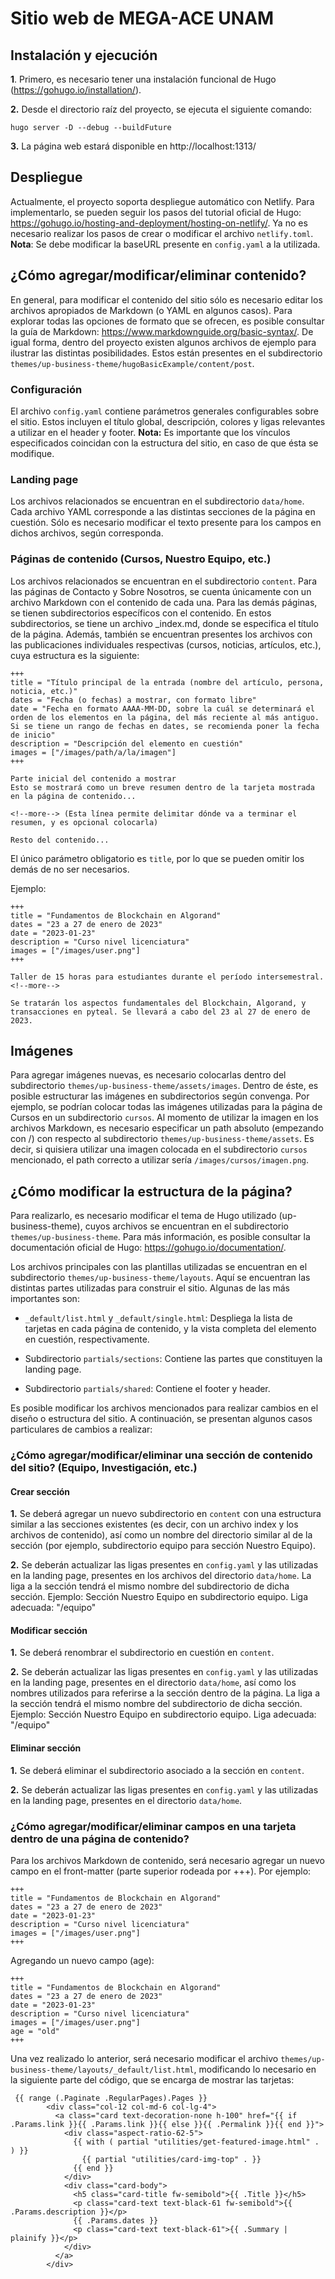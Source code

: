 # Sitio web de MEGA-ACE UNAM


## Instalación y ejecución

**1**. Primero, es necesario tener una instalación funcional de Hugo (https://gohugo.io/installation/).

**2.** Desde el directorio raíz del proyecto, se ejecuta el siguiente comando:

   `hugo server -D --debug --buildFuture`

**3.** La página web estará disponible en http://localhost:1313/


## Despliegue

Actualmente, el proyecto soporta despliegue automático con Netlify. Para implementarlo, se pueden seguir los pasos
del tutorial oficial de Hugo: https://gohugo.io/hosting-and-deployment/hosting-on-netlify/. Ya no es necesario realizar
los pasos de crear o modificar el archivo `netlify.toml`. **Nota**: Se debe modificar la baseURL presente en `config.yaml` a la utilizada.


## ¿Cómo agregar/modificar/eliminar contenido?

En general, para modificar el contenido del sitio sólo es necesario editar los archivos apropiados de Markdown (o YAML en algunos casos). Para explorar
todas las opciones de formato que se ofrecen, es posible consultar la guía de Markdown: https://www.markdownguide.org/basic-syntax/. De igual forma, dentro del proyecto existen algunos archivos de ejemplo para ilustrar las distintas posibilidades.
Estos están presentes en el subdirectorio `themes/up-business-theme/hugoBasicExample/content/post`.


### Configuración

El archivo `config.yaml` contiene parámetros generales configurables sobre el sitio. Estos incluyen el título global, descripción, colores y ligas relevantes a utilizar en el header y footer. **Nota:** Es importante que los vínculos especificados coincidan con la estructura del sitio, en caso de que ésta se modifique.

### Landing page

Los archivos relacionados se encuentran en el subdirectorio `data/home`. Cada archivo YAML corresponde a las distintas secciones
de la página en cuestión. Sólo es necesario modificar el texto presente para los campos en dichos archivos, según corresponda.


### Páginas de contenido (Cursos, Nuestro Equipo, etc.)

Los archivos relacionados se encuentran en el subdirectorio `content`. Para las páginas de Contacto y Sobre Nosotros, se cuenta 
únicamente con un archivo Markdown con el contenido de cada una. Para las demás páginas, se tienen subdirectorios específicos con
el contenido. En estos subdirectorios, se tiene un archivo _index.md, donde se especifica el título de la página. Además, también se encuentran presentes los archivos con las publicaciones individuales respectivas (cursos, noticias, artículos, etc.), cuya estructura es la siguiente:

```
+++
title = "Título principal de la entrada (nombre del artículo, persona, noticia, etc.)"
dates = "Fecha (o fechas) a mostrar, con formato libre"
date = "Fecha en formato AAAA-MM-DD, sobre la cuál se determinará el orden de los elementos en la página, del más reciente al más antiguo. Si se tiene un rango de fechas en dates, se recomienda poner la fecha de inicio"
description = "Descripción del elemento en cuestión"
images = ["/images/path/a/la/imagen"]
+++

Parte inicial del contenido a mostrar
Esto se mostrará como un breve resumen dentro de la tarjeta mostrada en la página de contenido...

<!--more--> (Esta línea permite delimitar dónde va a terminar el resumen, y es opcional colocarla)

Resto del contenido...
```

El único parámetro obligatorio es `title`, por lo que se pueden omitir los demás de no ser necesarios.

Ejemplo:

```
+++
title = "Fundamentos de Blockchain en Algorand"
dates = "23 a 27 de enero de 2023"
date = "2023-01-23"
description = "Curso nivel licenciatura"
images = ["/images/user.png"]
+++

Taller de 15 horas para estudiantes durante el período intersemestral.
<!--more-->

Se tratarán los aspectos fundamentales del Blockchain, Algorand, y transacciones en pyteal. Se llevará a cabo del 23 al 27 de enero de 2023. 
```

## Imágenes

Para agregar imágenes nuevas, es necesario colocarlas dentro del subdirectorio `themes/up-business-theme/assets/images`. Dentro de éste, es posible estructurar las imágenes en subdirectorios según convenga. Por ejemplo, se podrían colocar todas las imágenes utilizadas para la página de Cursos en un subdirectorio `cursos`. Al momento de utilizar la imagen en los archivos Markdown, es necesario especificar un path absoluto (empezando con /) con respecto al subdirectorio `themes/up-business-theme/assets`. Es decir, si quisiera utilizar una imagen colocada en el subdirectorio `cursos` mencionado, el path correcto a utilizar sería `/images/cursos/imagen.png`.



## ¿Cómo modificar la estructura de la página?

Para realizarlo, es necesario modificar el tema de Hugo utilizado (up-business-theme), cuyos archivos se encuentran en el subdirectorio `themes/up-business-theme`. Para más información, es posible consultar la documentación oficial de Hugo: https://gohugo.io/documentation/.

Los archivos principales con las plantillas utilizadas se encuentran en el subdirectorio `themes/up-business-theme/layouts`. Aquí se encuentran las distintas partes utilizadas para construir el sitio. Algunas de las más importantes son:

- `_default/list.html` y `_default/single.html`: Despliega la lista de tarjetas en cada página de contenido, y la vista completa del elemento en cuestión, respectivamente.

- Subdirectorio `partials/sections`: Contiene las partes que constituyen la landing page.

- Subdirectorio `partials/shared`: Contiene el footer y header.

Es posible modificar los archivos mencionados para realizar cambios en el diseño o estructura del sitio. A continuación, se presentan algunos casos particulares de cambios a realizar:


### ¿Cómo agregar/modificar/eliminar una sección de contenido del sitio? (Equipo, Investigación, etc.)

#### Crear sección

**1.** Se deberá agregar un nuevo subdirectorio en `content` con una estructura similar a las secciones existentes (es decir, con un archivo index y los archivos de contenido), así como un nombre del directorio similar al de la sección (por ejemplo, subdirectorio equipo para sección Nuestro Equipo).

**2.** Se deberán actualizar las ligas presentes en `config.yaml` y las utilizadas en la landing page, presentes en los archivos del directorio `data/home`. La liga a la sección tendrá el mismo nombre del subdirectorio de dicha sección. Ejemplo: Sección Nuestro Equipo en subdirectorio equipo. Liga adecuada: "/equipo"

#### Modificar sección

**1.** Se deberá renombrar el subdirectorio en cuestión en `content`.

**2.** Se deberán actualizar las ligas presentes en `config.yaml` y las utilizadas en la landing page, presentes en el directorio `data/home`, así como los nombres utilizados para referirse a la sección dentro de la página. La liga a la sección tendrá el mismo nombre del subdirectorio de dicha sección. Ejemplo: Sección Nuestro Equipo en subdirectorio equipo. Liga adecuada: "/equipo"

#### Eliminar sección

**1.** Se deberá eliminar el subdirectorio asociado a la sección en `content`.

**2.** Se deberán actualizar las ligas presentes en `config.yaml` y las utilizadas en la landing page, presentes en el directorio `data/home`.


### ¿Cómo agregar/modificar/eliminar campos en una tarjeta dentro de una página de contenido?

Para los archivos Markdown de contenido, será necesario agregar un nuevo campo en el front-matter (parte superior rodeada por +++). Por ejemplo:

```
+++
title = "Fundamentos de Blockchain en Algorand"
dates = "23 a 27 de enero de 2023"
date = "2023-01-23"
description = "Curso nivel licenciatura"
images = ["/images/user.png"]
+++
```

Agregando un nuevo campo (age):

```
+++
title = "Fundamentos de Blockchain en Algorand"
dates = "23 a 27 de enero de 2023"
date = "2023-01-23"
description = "Curso nivel licenciatura"
images = ["/images/user.png"]
age = "old"
+++
```

Una vez realizado lo anterior, será necesario modificar el archivo `themes/up-business-theme/layouts/_default/list.html`, modificando lo necesario en la siguiente parte del código, que se encarga de mostrar las tarjetas:

```
 {{ range (.Paginate .RegularPages).Pages }}
        <div class="col-12 col-md-6 col-lg-4">
          <a class="card text-decoration-none h-100" href="{{ if .Params.link }}{{ .Params.link }}{{ else }}{{ .Permalink }}{{ end }}">
            <div class="aspect-ratio-62-5">
              {{ with ( partial "utilities/get-featured-image.html" . ) }}
                {{ partial "utilities/card-img-top" . }}
              {{ end }}
            </div>
            <div class="card-body">
              <h5 class="card-title fw-semibold">{{ .Title }}</h5>
              <p class="card-text text-black-61 fw-semibold">{{ .Params.description }}</p>
              {{ .Params.dates }}
              <p class="card-text text-black-61">{{ .Summary | plainify }}</p>
            </div>
          </a>
        </div>
```